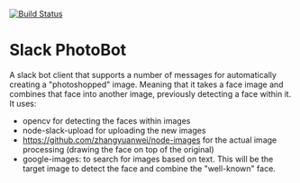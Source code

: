 [![Build Status](https://travis-ci.org/javierfernandes/slack-photobot.svg?branch=master)](https://travis-ci.org/javierfernandes/slack-photobot)

# Slack PhotoBot

A slack bot client that supports a number of messages for automatically creating a "photoshopped" image. 
Meaning that it takes a face image and combines that face into another image, previously detecting a face within it.
It uses:
* opencv for detecting the faces within images
* node-slack-upload for uploading the new images
* https://github.com/zhangyuanwei/node-images for the actual image processing (drawing the face on top of the original)
* google-images: to search for images based on text. This will be the target image to detect the face and combine the "well-known" face.

